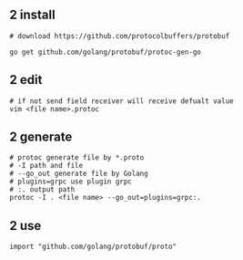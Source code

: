 ## 2 install
```shell
# download https://github.com/protocolbuffers/protobuf

go get github.com/golang/protobuf/protoc-gen-go
```

## 2 edit
```shell
# if not send field receiver will receive defualt value
vim <file name>.protoc
```

## 2 generate
```shell
# protoc generate file by *.proto
# -I path and file
# --go_out generate file by Golang
# plugins=grpc use plugin grpc
# :. output path
protoc -I . <file name> --go_out=plugins=grpc:.
```

## 2 use
```shell
import "github.com/golang/protobuf/proto"
```

